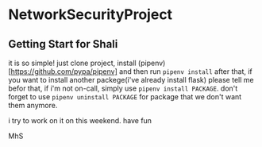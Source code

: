 # NetworkSecurityProject

## Getting Start for Shali

it is so simple! just clone project, install (pipenv)[https://github.com/pypa/pipenv] and then run
`pipenv install` after that, if you want to install another packege(i've already install flask)
please tell me befor that, if i'm not on-call, simply use `pipenv install PACKAGE`. don't forget to use
`pipenv uninstall PACKAGE` for package that we don't want them anymore.

i try to work on it on this weekend. have fun

MhS

